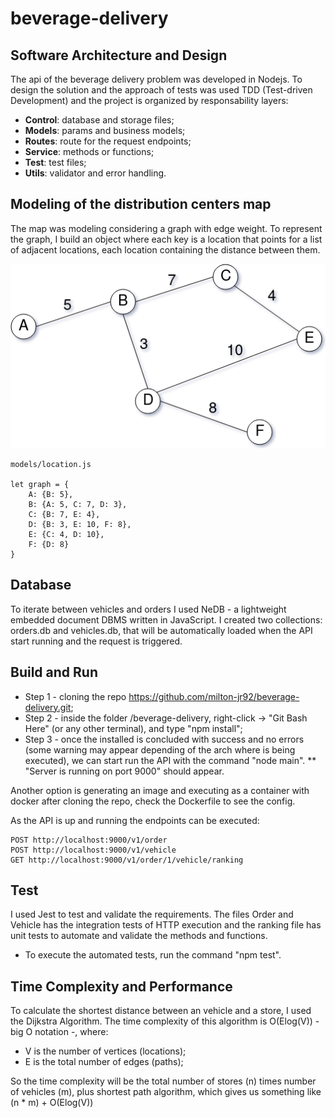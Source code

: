 # beverage-delivery

## Software Architecture and Design

The api of the beverage delivery problem was developed in Nodejs. To design the solution and the approach of tests was used TDD (Test-driven Development) and the project is organized by responsability layers:

* **Control**: database and storage files;
* **Models**: params and business models;
* **Routes**: route for the request endpoints;
* **Service**: methods or functions;
* **Test**: test files;
* **Utils**: validator and error handling.

## Modeling of the distribution centers map

The map was modeling considering a graph with edge weight. To represent the graph, I build an object where each key is a location that points for a list of adjacent locations, each location containing the distance between them.

![](./graph.png)

```
models/location.js

let graph = {    
    A: {B: 5},
    B: {A: 5, C: 7, D: 3},
    C: {B: 7, E: 4},
    D: {B: 3, E: 10, F: 8},
    E: {C: 4, D: 10},
    F: {D: 8}    
}
```

## Database 

To iterate between vehicles and orders I used NeDB - a lightweight embedded document DBMS written in JavaScript.
I created two collections: orders.db and vehicles.db, that will be automatically loaded when the API start running and the request is triggered.

## Build and Run

* Step 1 - cloning the repo https://github.com/milton-jr92/beverage-delivery.git;
* Step 2 - inside the folder /beverage-delivery, right-click -> "Git Bash Here" (or any other terminal), and type "npm install";
* Step 3 - once the installed is concluded with success and no errors (some warning may appear depending of the arch where is being executed), we can start run the API with the command "node main".
** "Server is running on port 9000" should appear.

Another option is generating an image and executing as a container with docker after cloning the repo, check the Dockerfile to see the config.

As the API is up and running the endpoints can be executed:

```
POST http://localhost:9000/v1/order
POST http://localhost:9000/v1/vehicle
GET http://localhost:9000/v1/order/1/vehicle/ranking
```

## Test

I used Jest to test and validate the requirements. The files Order and Vehicle has the integration tests of HTTP execution and the ranking file has unit tests to automate and validate the methods and functions.

* To execute the automated tests, run the command "npm test".

## Time Complexity and Performance

To calculate the shortest distance between an vehicle and a store, I used the Dijkstra Algorithm.
The time complexity of this algorithm is O(Elog(V)) - big O notation -, where:

* V is the number of vertices (locations);
* E is the total number of edges (paths);

So the time complexity will be the total number of stores (n) times number of vehicles (m), plus shortest path algorithm, which gives us something like (n * m) + O(Elog(V))